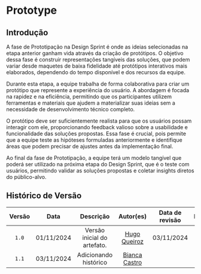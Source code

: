 # Prototype 

## Introdução

A fase de Prototipação na Design Sprint é onde as ideias selecionadas na etapa anterior ganham vida através da criação de protótipos. O objetivo dessa fase é construir representações tangíveis das soluções, que podem variar desde maquetes de baixa fidelidade até protótipos interativos mais elaborados, dependendo do tempo disponível e dos recursos da equipe.

Durante esta etapa, a equipe trabalha de forma colaborativa para criar um protótipo que represente a experiência do usuário. A abordagem é focada na rapidez e na eficiência, permitindo que os participantes utilizem ferramentas e materiais que ajudem a materializar suas ideias sem a necessidade de desenvolvimento técnico completo.

O protótipo deve ser suficientemente realista para que os usuários possam interagir com ele, proporcionando feedback valioso sobre a usabilidade e funcionalidade das soluções propostas. Essa fase é crucial, pois permite que a equipe teste as hipóteses formuladas anteriormente e identifique áreas que podem precisar de ajustes antes da implementação final.

Ao final da fase de Prototipação, a equipe terá um modelo tangível que poderá ser utilizado na próxima etapa do Design Sprint, que é o teste com usuários, permitindo validar as soluções propostas e coletar insights diretos do público-alvo.

## Histórico de Versão
| Versão | Data | Descrição | Autor(es) | Data de revisão | Revisor(es) |
| :-: | :-: | :-: | :-: | :-: | :-: |
| `1.0` | 01/11/2024  | Versão inicial do artefato. | [Hugo Queiroz](https://github.com/melohugo) |03/11/2024  | [Bianca Castro](https://github.com/BiancaPatrocinio7) |
| `1.1` | 03/11/2024  | Adicionando histórico| [Bianca Castro](https://github.com/BiancaPatrocinio7) | |   |


